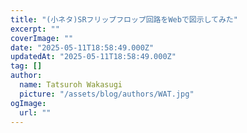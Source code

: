 ```yaml
---
title: "(小ネタ)SRフリップフロップ回路をWebで図示してみた"
excerpt: ""
coverImage: ""
date: "2025-05-11T18:58:49.000Z"
updatedAt: "2025-05-11T18:58:49.000Z"
tag: []
author:
  name: Tatsuroh Wakasugi
  picture: "/assets/blog/authors/WAT.jpg"
ogImage:
  url: ""
---
```

